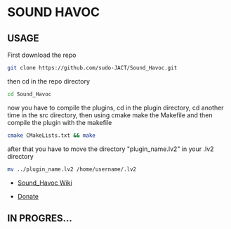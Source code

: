 # SOUND HAVOC

## USAGE

First download the repo

```bash
git clone https://github.com/sudo-JACT/Sound_Havoc.git
```

then cd in the repo directory

```bash
cd Sound_Havoc
```

now you have to compile the plugins, cd in the plugin directory, cd another time in the src directory, then using cmake make the Makefile and then compile the plugin with the makefile

```bash
cmake CMakeLists.txt && make
```

after that you have to move the directory "plugin_name.lv2" in your .lv2 directory

```bash
mv ../plugin_name.lv2 /home/username/.lv2
```



* [Sound_Havoc Wiki](https://github.com/sudo-JACT/Sound_Havoc/wiki)

* [Donate](https://ko-fi.com/writhing_misery)



## IN PROGRES...
